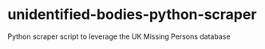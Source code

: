# unidentified-bodies-python-scraper
Python scraper script to leverage the UK Missing Persons database

